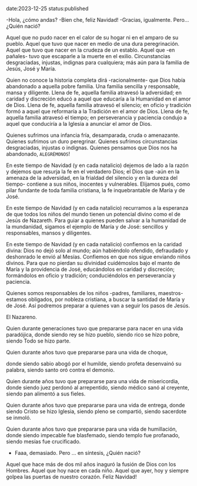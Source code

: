 date:2023-12-25
status:published

-Hola, ¿cómo andas?
-Bien che, feliz Navidad!
-Gracias, igualmente. Pero... ¿Quién nació? 

Aquel que no pudo nacer en el calor de su hogar ni en el amparo de su pueblo. 
Aquel que tuvo que nacer en medio de una dura peregrinación. 
Aquel que tuvo que nacer en la crudeza de un establo. 
Aquel que -en pañales- tuvo que escaparle a la muerte en el exilio. Circunstancias desgraciadas, injustas, indignas para cualquiera; más aún para la familia de Jesús, José y María.

Quien no conoce la historia completa dirá -racionalmente- que Dios había abandonado a aquella pobre familia. Una familia sencilla y responsable, mansa y diligente. 
Llena de fe, aquella familia atravesó la adversidad; en caridad y discreción educó a aquel que educaría a la Humanidad en el amor de Dios. 
Llena de fe, aquella familia atravesó el silencio; en oficio y tradición formó a aquel que reformaría a la Tradición en el amor de Dios.
Llena de fe, aquella familia atravesó el tiempo; en perseverancia y paciencia condujo a aquel que conduciría a la Iglesia a anunciar el amor de Dios.

Quienes sufrimos una infancia fría, desamparada, cruda o amenazante.
Quienes sufrimos un duro peregrinar. 
Quienes sufrimos circunstancias desgraciadas, injustas o indignas. 
Quienes pensamos que Dios nos ha abandonado, `ALEGRÉMONOS`!

En este tiempo de Navidad (y en cada natalicio) dejemos de lado a la razón y dejemos que resurja la fe en el verdadero Dios; el Dios que -aún en la amenaza de la adversidad, en la frialdad del silencio y en la dureza del tiempo- contiene a sus niños, inocentes y vulnerables. Elijamos pués, como pilar fundante de toda familia cristiana, la fe inquebrantable de María y de José.

En este tiempo de Navidad (y en cada natalicio) recurramos a la esperanza de que todos los niños del mundo tienen un potencial divino como el de Jesús de Nazareth. Para guiar a quienes pueden salvar a la humanidad de la mundanidad, sigamos el ejemplo de María y de José: sencillos y responsables, mansos y diligentes.

En este tiempo de Navidad (y en cada natalicio) confiemos en la caridad divina: Dios no dejó solo al mundo; aún habiéndolo ofendido, defraudado y deshonrado le envió al Mesías. Confiemos en que nos sigue enviando niños divinos. Para que no pierdan su divinidad cuidémoslos bajo el manto de María y la providencia de José, educándolos en caridad y discreción; formándolos en oficio y tradición; conduciéndolos en perseverancia y paciencia.

Quienes somos responsables de los niños -padres, familiares, maestros- estamos obligados, por nobleza cristiana, a buscar la santidad de María y de José. Así podremos preparar a quienes van a seguir los pasos de Jesús.

El Nazareno.

Quien durante generaciones tuvo que prepararse para nacer en una vida paradójica, donde siendo rey se hizo pueblo, siendo rico se hizo pobre, siendo Todo se hizo parte.

Quien durante años tuvo que prepararse para una vida de choque, 
<!-- combate -->
donde siendo sabio abogó por el humilde, siendo profeta desenvainó su palabra, siendo santo oró contra el demonio.

Quien durante años tuvo que prepararse para una vida de misericordia, donde siendo juez perdonó al arrepentido, siendo médico sanó al creyente, siendo pan alimentó a sus fieles.

Quien durante años tuvo que prepararse para una vida de entrega, donde siendo Cristo se hizo Iglesia, siendo pleno se compartió, siendo sacerdote se inmoló.

Quien durante años tuvo que prepararse para una vida de humillación, donde siendo impecable fue blasfemado, siendo templo fue profanado, siendo mesías fue crucificado.

- Faaa, demasiado. Pero ... en síntesis, ¿Quién nació? 

Aquel que hace más de dos mil años inaguró la fusión de Dios con los Hombres. Aquel que hoy nace en cada niño. Aquel que ayer, hoy y siempre golpea las puertas de nuestro corazón. Feliz Navidad!



<!-- 
los años; en humildad y paciencia condujo a aquel que recibiría en plena plenitud al Espíritu de Dios.  -->